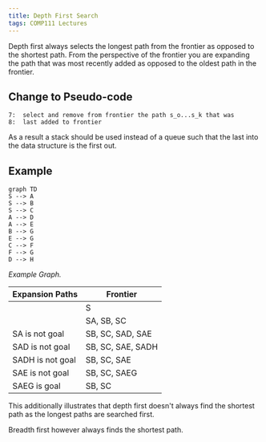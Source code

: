 ```yaml
---
title: Depth First Search
tags: COMP111 Lectures
---
```

Depth first always selects the longest path from the frontier as opposed to the shortest path. From the perspective of the frontier you are expanding the path that was most recently added as opposed to the oldest path in the frontier.

## Change to Pseudo-code

```
7:	select and remove from frontier the path s_o...s_k that was
8: 	last added to frontier
```

As a result a stack should be used instead of a queue such that the last into the data structure is the first out.

## Example

```mermaid
graph TD
S --> A
S --> B
S --> C
A --> D
A --> E
B --> G
E --> G
C --> F
F --> G
D --> H
```
*Example Graph.*

| Expansion Paths | Frontier |
| --- | --- |
| | S |
| | SA, SB, SC|
| SA is not goal | SB, SC, SAD, SAE |
| SAD is not goal | SB, SC, SAE, SADH |
| SADH is not goal | SB, SC, SAE |
| SAE is not goal | SB, SC, SAEG |
| SAEG is goal | SB, SC |

This additionally illustrates that depth first doesn't always find the shortest path as the longest paths are searched first. 

Breadth first however always finds the shortest path.
